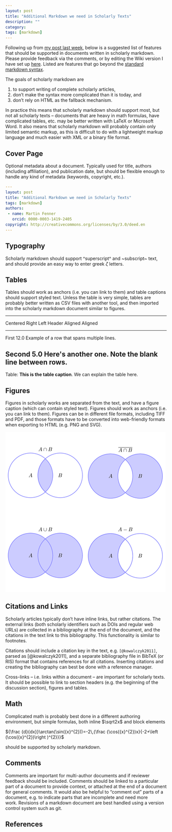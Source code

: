 ```yaml
---
layout: post
title: "Additional Markdown we need in Scholarly Texts"
description: ""
category:
tags: [markdown]
---
```

Following up from [my post last
week](/2012/12/13/a-call-for-scholarly-markdown/),
below is a suggested list of features that should be supported in
documents written in scholarly markdown. Please provide feedback via the
comments, or by editing the Wiki version I have set up
[here](https://github.com/mfenner/scholarly-markdown/wiki). Listed are
features that go beyond the [standard markdown
syntax](http://daringfireball.net/projects/markdown/syntax).<!--more-->

The goals of scholarly markdown are

1.  to support writing of complete scholarly articles,
2.  don’t make the syntax more complicated than it is today, and
3.  don’t rely on HTML as the fallback mechanism.

In practice this means that scholarly markdown should support most, but
not all scholarly texts – documents that are heavy in math formulas,
have complicated tables, etc. may be better written with LaTeX or
Microsoft Word. It also means that scholarly markdown will probably
contain only limited semantic markup, as this is difficult to do with a
lightweight markup language and much easier with XML or a binary file
format.

Cover Page
----------

Optional metadata about a document. Typically used for title, authors
(including affiliation), and publication date, but should be flexible
enough to handle any kind of metadata (keywords, copyright, etc.).

```yaml
---
layout: post
title: "Additional Markdown we need in Scholarly Texts"
tags: [markdown]
authors:
 - name: Martin Fenner
   orcid: 0000-0003-1419-2405
copyright: http://creativecommons.org/licenses/by/3.0/deed.en
---
```

Typography
----------

Scholarly markdown should support ^superscript^ and ~subscript~ text, and
should provide an easy way to enter greek $\zeta$ letters.

Tables
------

Tables should work as anchors (i.e. you can link to them) and table
captions should support styled text. Unless the table is very simple,
tables are probably better written as CSV files with another tool, and
then imported into the scholarly markdown document similar to figures.

-----------------------------------------------------
 Centered             Right Left
  Header            Aligned Aligned
----------- --------------- -------------------------
   First               12.0 Example of a row that
                            spans multiple lines.

  Second                5.0 Here's another one. Note
                            the blank line between
                            rows.
-----------------------------------------------------

Table: **This is the table caption**. We can explain the table here.

Figures
-------

Figures in scholarly works are separated from the text, and have a
figure caption (which can contain styled text). Figures should work as
anchors (i.e. you can link to them). Figures can be in different file
formats, including TIFF and PDF, and those formats have to be converted
into web-friendly formats when exporting to HTML (e.g. PNG and SVG).

![**Set operations illustrated with Venn diagrams**. Example taken from [TeXample.net](http://www.texample.net/tikz/examples/set-operations-illustrated-with-venn-diagrams/).](/images/set-operations-illustrated-with-venn-diagrams.png)

Citations and Links
-------------------

Scholarly articles typically don’t have inline links, but rather
citations. The external links (both scholarly identifiers such as DOIs
and regular web URLs) are collected in a bibliography at the end of the
document, and the citations in the text link to this bibliography. This
functionality is similar to footnotes.

Citations should include a citation key in the text, e.g. `[@kowalczyk2011]`, parsed as [@kowalczyk2011], and a separate bibliography file in BibTeX (or RIS) format that contains references for all citations. Inserting citations and creating the bibliography can best be done with a reference manager.

Cross-links – i.e. links within a document – are important for scholarly
texts. It should be possible to link to section headers (e.g. the
beginning of the discussion section), figures and tables.

Math
----

Complicated math is probably best done in a different authoring
environment, but simple formulas, both inline $\sqrt2x$ and block elements

${\frac {d}{dx}}\arctan(\sin({x}^{2}))=-2\,{\frac {\cos({x}^{2})x}{-2+\left (\cos({x}^{2})\right )^{2}}}$

should be supported by scholarly markdown.

Comments
--------

Comments are important for multi-author documents and if reviewer
feedback should be included. Comments should be linked to a particular
part of a document to provide context, or attached at the end of a
document for general comments. It would also be helpful to “comment out”
parts of a document, e.g. to indicate parts that are incomplete and need
more work. Revisions of a markdown document are best handled using a
version control system such as git.

References
----------
